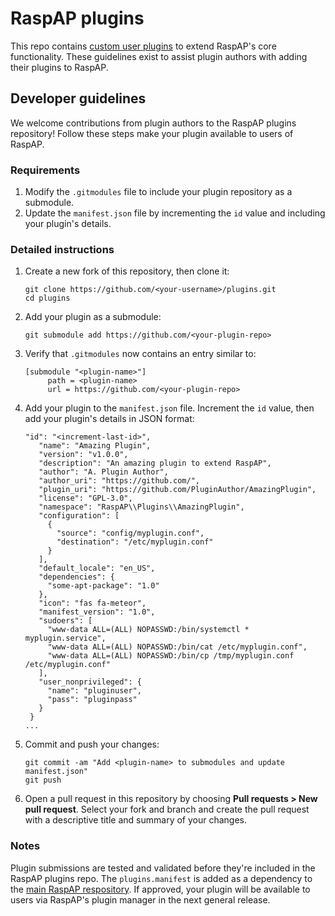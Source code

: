 # RaspAP plugins
This repo contains [custom user plugins](https://docs.raspap.com/custom-plugins/) to extend RaspAP's core functionality. These guidelines exist to assist plugin authors with adding their plugins to RaspAP.

## Developer guidelines
We welcome contributions from plugin authors to the RaspAP plugins repository! Follow these steps make your plugin available to users of RaspAP.

### Requirements
1. Modify the `.gitmodules` file to include your plugin repository as a submodule.
2. Update the `manifest.json` file by incrementing the `id` value and including your plugin's details.

### Detailed instructions
1. Create a new fork of this repository, then clone it:
   ```
   git clone https://github.com/<your-username>/plugins.git
   cd plugins
   ```
2. Add your plugin as a submodule:
   ```
   git submodule add https://github.com/<your-plugin-repo>
   ```
3. Verify that `.gitmodules` now contains an entry similar to:
   ```
   [submodule "<plugin-name>"]
        path = <plugin-name>
        url = https://github.com/<your-plugin-repo>
   ```
4. Add your plugin to the `manifest.json` file. Increment the `id` value, then add your plugin's details in JSON format:
   
   ```
   "id": "<increment-last-id>",
      "name": "Amazing Plugin",
      "version": "v1.0.0",
      "description": "An amazing plugin to extend RaspAP",
      "author": "A. Plugin Author",
      "author_uri": "https://github.com/",
      "plugin_uri": "https://github.com/PluginAuthor/AmazingPlugin",
      "license": "GPL-3.0",
      "namespace": "RaspAP\\Plugins\\AmazingPlugin",
      "configuration": [
        {
          "source": "config/myplugin.conf",
          "destination": "/etc/myplugin.conf"
        }
      ],
      "default_locale": "en_US",
      "dependencies": {
        "some-apt-package": "1.0"
      },
      "icon": "fas fa-meteor",
      "manifest_version": "1.0",
      "sudoers": [
        "www-data ALL=(ALL) NOPASSWD:/bin/systemctl * myplugin.service",
        "www-data ALL=(ALL) NOPASSWD:/bin/cat /etc/myplugin.conf",
        "www-data ALL=(ALL) NOPASSWD:/bin/cp /tmp/myplugin.conf /etc/myplugin.conf"
      ],
      "user_nonprivileged": {
        "name": "pluginuser",
        "pass": "pluginpass"
      }
    }
   ...
   ```
5. Commit and push your changes:
   ```
   git commit -am "Add <plugin-name> to submodules and update manifest.json"
   git push
   ```
6. Open a pull request in this repository by choosing **Pull requests > New pull request**. Select your fork and branch and create the pull request with a descriptive title and summary of your changes.

### Notes
Plugin submissions are tested and validated before they're included in the RaspAP plugins repo. The `plugins.manifest` is added as a dependency to the [main RaspAP respository](https://github.com/RaspAP/raspap-webgui). If approved, your plugin will be available to users via RaspAP's plugin manager in the next general release.
